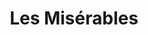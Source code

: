 ---
title: "Les Misérables"
drama-url: "https://en.wikipedia.org/wiki/Les_Mis%C3%A9rables_(musical)"
brief-introduction: "The darkness of the long night will dissipate, and the light will eventually be born."
img-name: "Les Miserables poster in university"
image-url: "https://upload.wikimedia.org/wikipedia/commons/1/13/Les_Miserables_%2829715636001%29.jpg"
img-creator: "Memorial Student Center Texas A&M University"
licence: "CC BY 2.0"

original-work-name: of the same name
original-work-type: French historical novel
original-work-year: 1862
original-work-url: https://en.wikipedia.org/wiki/Les_Mis%C3%A9rables
writer: "Victor Hugo"

category: "Opera and Musicals"
tags: 1980s, Tragedy, Classics, Justice, Love, Redemption, Revolution, West End

synopsis: "The story is based on the Republican rebellion in Paris in 1832. It tells the arduous journey of the protagonist Jean Valjean who was sentenced to a severe sentence many years ago. After parole, he planned to be a new being and change the society, while he encountered various difficulties..."
act-brief: |
  _**Prologue**_ - In the Toulon Prison in 1815, prisoner No. 24601, Jean Valjean, was released on parole, he suffered rejection and discrimination. He was full of resentment towards the world, so he decided to start a new life. 

  _**Act I**_ -  In 1823, Jean Valjean has assumed a new identity as Monsieur MadeleineHe became the owner of a large factory, Montreuil-sur-Mer, and became the mayor of Montreuil. In one accident, he helped Fantine who was fired from his own factory, and promised that he would find her daughter Cosette and will protect her as his own children. Nine years later, Paris in 1832. The streets of Paris are full of poverty, turbulence and anxiety. The young student Marius met the grown-up Cosette and fell in love at first sight. Javert, who had been pursuing Jean Valjean, also came to Paris, vowing to pursue Jean Valjean and bring him to justice. Subsequently, Marius joined the ranks of the student rebel army led by Enjolras.  

  _**Act II**_ - The rebellion failed, the battle ended. The world did not seem to be changed. Wirh the care of Cosette, Marius recovered day by day, but he did not know who saved him. Before the wedding of Cosette and Marius, Thénardier came uninvited, and Marius knew that the savior was Jean Valjean. He immediately rushed to Jean Valjean's residence, but Jean Valjean was dying. Finally, accompanied by his relatives, Valjean left the world...(wikipedia, 2021)  

transition: |
  The musical "Les Miserables" has been translated into 22 languages so far. It was once selected by the BBC as "Number One Essential Musicals" (the most indispensable musical in the hearts of the audience). It has been performed continuously for more than 30 years, making it the longest-running musical in the West End of London (RedScarf, 2021).  
  Let's look at some details about its successful premiere...

performance-date: "1980"
performance-country: "France"
performance-city: "Munich"
performance-venue: "Palais des Sports"
director: "Robert Hossein"
directer-img-url: "https://upload.wikimedia.org/wikipedia/commons/thumb/5/5a/PHOTOS_ROBERT.jpg/880px-PHOTOS_ROBERT.jpg"
directer-img-licence: "CC BY-SA 4.0"
scriptwriter: "Claude-Michel Schönberg (Music), Alain Boublil and Jean-Marc Natel (Original French Lyrics), Herbert Kretzmer (English Lyrics)"

references: |
  wikipedia.org. 2021. Les Misérables (musical) - Wikipedia. [online] Available at: <https://en.wikipedia.org/wiki/Les_Mis%C3%A9rables_(musical)#Synopsis> [Accessed 13 December 2021].
  
  RedScarf. 2021. Les Misérables | Musicals You Must See in London. [online] Available at: <https://www.honglingjin.co.uk/211544.html> [Accessed 13 December 2021].

music1: Bring Him Home
music1-url: https://www.youtube.com/watch?v=JMGMSgPHJoI

music2: One Day More
music2-url: https://www.youtube.com/watch?v=DLKO4kN4Z1k

music3: I Dreamed A Dream
music3-url: https://www.youtube.com/watch?v=-p6OH7FoWoQ

layout: exhibit
---